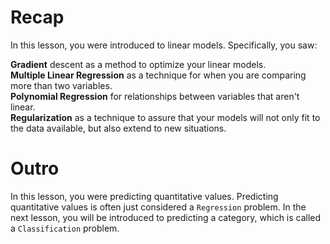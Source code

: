 # Recap

In this lesson, you were introduced to linear models. Specifically, you saw:

**Gradient** descent as a method to optimize your linear models.<br>
**Multiple Linear Regression** as a technique for when you are comparing more than two variables.<br>
**Polynomial Regression** for relationships between variables that aren't linear.<br>
**Regularization** as a technique to assure that your models will not only fit to the data available,
but also extend to new situations.

# Outro

In this lesson, you were predicting quantitative values. Predicting quantitative values is often just
considered a `Regression` problem. In the next lesson, you will be introduced to predicting a category,
which is called a `Classification` problem.
